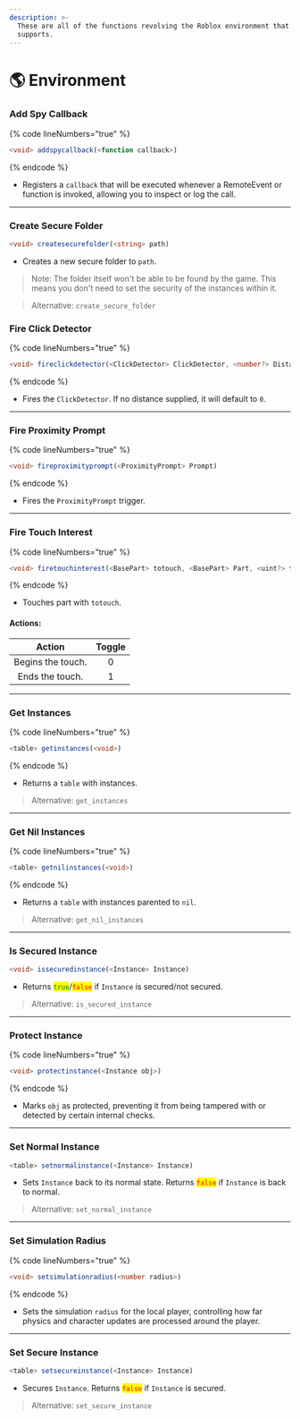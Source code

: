 ```yaml
---
description: >-
  These are all of the functions revolving the Roblox environment that Wave
  supports.
---
```


# 🌎 Environment

### Add Spy Callback

{% code lineNumbers="true" %}
```typescript
<void> addspycallback(<function callback>)
```
{% endcode %}

* Registers a `callback` that will be executed whenever a RemoteEvent or function is invoked, allowing you to inspect or log the call.

***

### Create Secure Folder

```typescript
<void> createsecurefolder(<string> path)
```

* Creates a new secure folder to `path`.

> Note: The folder itself won't be able to be found by the game. This means you don't need to set the security of the instances within it.

> Alternative:  `create_secure_folder`

### Fire Click Detector

{% code lineNumbers="true" %}
```typescript
<void> fireclickdetector(<ClickDetector> ClickDetector, <number?> Distance = 0, <string?>)
```
{% endcode %}

* Fires the `ClickDetector`. If no distance supplied, it will default to `0`.

***

### Fire Proximity Prompt

{% code lineNumbers="true" %}
```typescript
<void> fireproximityprompt(<ProximityPrompt> Prompt)
```
{% endcode %}

* Fires the `ProximityPrompt` trigger.

***

### Fire Touch Interest

{% code lineNumbers="true" %}
```typescript
<void> firetouchinterest(<BasePart> totouch, <BasePart> Part, <uint?> toggle)
```
{% endcode %}

* Touches part with `totouch`.

#### Actions:

|       Action      | Toggle |
| :---------------: | :----: |
| Begins the touch. |    0   |
|  Ends the touch.  |    1   |

***

### Get Instances

{% code lineNumbers="true" %}
```typescript
<table> getinstances(<void>)
```
{% endcode %}

* Returns a `table` with instances.

> Alternative: `get_instances`

***

### Get Nil Instances

{% code lineNumbers="true" %}
```typescript
<table> getnilinstances(<void>)
```
{% endcode %}

* Returns a `table` with instances parented to `nil`.

> Alternative: `get_nil_instances`

***

### Is Secured Instance

```typescript
<void> issecuredinstance(<Instance> Instance)
```

* Returns <mark style="color:green;">`true`</mark>/<mark style="color:red;">`false`</mark> if `Instance` is secured/not secured.

> Alternative: `is_secured_instance`

***

### Protect Instance

{% code lineNumbers="true" %}
```typescript
<void> protectinstance(<Instance obj>)
```
{% endcode %}

* Marks `obj` as protected, preventing it from being tampered with or detected by certain internal checks.

***

### Set Normal Instance

```typescript
<table> setnormalinstance(<Instance> Instance)
```

* Sets `Instance` back to its normal state. Returns <mark style="color:red;">`false`</mark> if `Instance` is back to normal.

> Alternative: `set_normal_instance`

***

### Set Simulation Radius

{% code lineNumbers="true" %}
```typescript
<void> setsimulationradius(<number radius>)
```
{% endcode %}

* Sets the simulation `radius` for the local player, controlling how far physics and character updates are processed around the player.

***

### Set Secure Instance

```typescript
<table> setsecureinstance(<Instance> Instance)
```

* Secures `Instance`. Returns <mark style="color:red;">`false`</mark> if `Instance` is secured.

> Alternative: `set_secure_instance`
